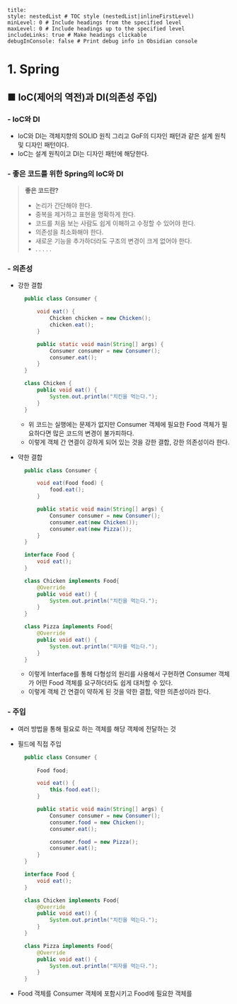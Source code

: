 ```table-of-contents
title: 
style: nestedList # TOC style (nestedList|inlineFirstLevel)
minLevel: 0 # Include headings from the specified level
maxLevel: 0 # Include headings up to the specified level
includeLinks: true # Make headings clickable
debugInConsole: false # Print debug info in Obsidian console
```

# 1. Spring
## ■ IoC(제어의 역전)과 DI(의존성 주입)

### - IoC와 DI
- IoC와 DI는 객체지향의 SOLID 원칙 그리고 GoF의 디자인 패턴과 같은 설계 원칙 및 디자인 패턴이다.
- IoC는 설계 원칙이고 DI는 디자인 패턴에 해당한다.

### - 좋은 코드를 위한 Spring의 IoC와 DI
> **좋은 코드란?**
> - 논리가 간단해야 한다.
> - 중복을 제거하고 표현을 명확하게 한다.
> - 코드를 처음 보는 사람도 쉽게 이해하고 수정할 수 있어야 한다.
> - 의존성을 최소화해야 한다.
> - 새로운 기능을 추가하더라도 구조의 변경이 크게 없어야 한다.
> - . . . . .

### - 의존성
- 강한 결합
  ``` java
	public class Consumer {

	    void eat() {
	        Chicken chicken = new Chicken();
	        chicken.eat();
	    }

	    public static void main(String[] args) {
	        Consumer consumer = new Consumer();
	        consumer.eat();
	    }
	}

	class Chicken {
	    public void eat() {
	        System.out.println("치킨을 먹는다.");
	    }
	}
	```
	- 위 코드는 실행에는 문제가 없지만 Consumer 객체에 필요한 Food 객체가 필요하다면 많은 코드의 변경이 불가피하다.
	- 이렇게 객체 간 연결이 강하게 되어 있는 것을 강한 결합, 강한 의존성이라 한다.

- 약한 결합
  ``` java
	public class Consumer {

	    void eat(Food food) {
	        food.eat();
	    }

	    public static void main(String[] args) {
	        Consumer consumer = new Consumer();
	        consumer.eat(new Chicken());
	        consumer.eat(new Pizza());
	    }
	}

	interface Food {
	    void eat();
	}

	class Chicken implements Food{
	    @Override
	    public void eat() {
	        System.out.println("치킨을 먹는다.");
	    }
	}

	class Pizza implements Food{
	    @Override
	    public void eat() {
	        System.out.println("피자를 먹는다.");
	    }
	}
	```
	- 이렇게 Interface를 통해 다형성의 원리를 사용해서 구현하면 Consumer 객체가 어떤 Food 객체를 요구하더라도 쉽게 대처할 수 있다.
	- 이렇게 객체 간 연결이 약하게 된 것을 약한 결합, 약한 의존성이라 한다.

### - 주입
- 여러 방법을 통해 필요로 하는 객체를 해당 객체에 전달하는 것

- 필드에 직접 주입
  ``` java
	public class Consumer {
	
	    Food food;

	    void eat() {
	        this.food.eat();
	    }

	    public static void main(String[] args) {
	        Consumer consumer = new Consumer();
	        consumer.food = new Chicken();
	        consumer.eat();

	        consumer.food = new Pizza();
	        consumer.eat();
	    }
	}

	interface Food {
	    void eat();
	}

	class Chicken implements Food{
	    @Override
	    public void eat() {
	        System.out.println("치킨을 먹는다.");
	    }
	}

	class Pizza implements Food{
	    @Override
	    public void eat() {
	        System.out.println("피자를 먹는다.");
	    }
	}  
	```
- Food 객체를 Consumer 객체에 포함시키고 Food에 필요한 객체를 






































